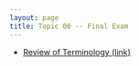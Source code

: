 ```yaml
---
layout: page
title: Topic 06 -- Final Exam
---
```


* [Review of Terminology (link)](/math180fall2021/modules/final/terminology-review)


